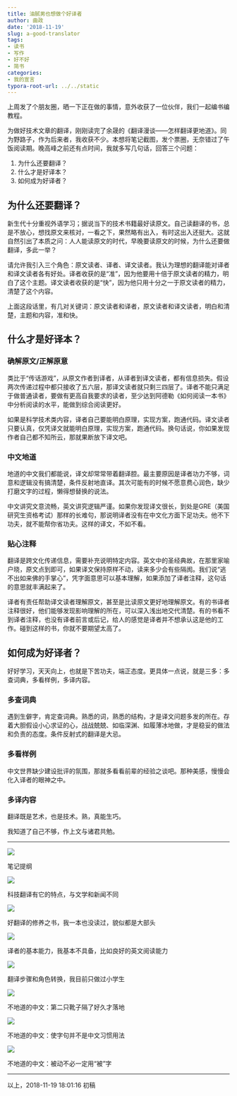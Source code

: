 ```yaml
---
title: 油腻男也想做个好译者
author: 曲政
date: '2018-11-19'
slug: a-good-translator
tags:
- 读书
- 写作
- 好不好
- 简书
categories:
- 我的宣言
typora-root-url: ../../static
---
```


上周发了个朋友圈，晒一下正在做的事情，意外收获了一位伙伴，我们一起编书编教程。

为做好技术文章的翻译，刚刚读完了余晟的《翻译漫谈——怎样翻译更地道》。同为野路子，作为后来者，我收获不少。本想将笔记截图，发个票圈，无奈错过了午饭阅读期。晚高峰之前还有点时间，我就多写几句话，回答三个问题：

1. 为什么还要翻译？
2. 什么才是好译本？
3. 如何成为好译者？

## 为什么还要翻译？

新生代十分重视外语学习；据说当下的技术书籍最好读原文。自己读翻译的书，总是不放心，想找原文来核对，一看之下，果然略有出入，有时这出入还挺大。这就自然引出了本质之问：人人能读原文的时代，早晚要读原文的时候，为什么还要做翻译，多此一举？

请允许我引入三个角色：原文读者、译者、译文读者。我认为理想的翻译能对译者和译文读者各有好处。译者收获的是“准”，因为他要用十倍于原文读者的精力，明白了这个主题。译文读者收获的是“快”，因为他只用十分之一于原文读者的精力，清楚了这个内容。

上面这段话里，有几对关键词：原文读者和译者，原文读者和译文读者，明白和清楚，主题和内容，准和快。

## 什么才是好译本？

### 确解原文/正解原意

类比于“传话游戏”，从原文作者到译者，从译者到译文读者，都有信息损失。假设两次传递过程中都只接收了五六层，那译文读者就只剩三四层了。译者不能只满足于做普通读者，要做有更高自我要求的读者，至少达到阿德勒《如何阅读一本书》中分析阅读的水平，能做到综合阅读更好。

如果是科学技术类内容，译者自己要能明白原理，实现方案，跑通代码。译文读者只要认真，仅凭译文就能明白原理，实现方案，跑通代码。换句话说，你如果发现作者自己都不知所云，那就果断放下译文吧。

### 中文地道

地道的中文我们都能说，译文却常常带着翻译腔。最主要原因是译者功力不够，词意和逻辑没有搞清楚，条件反射地直译。其次可能有的时候不愿意费心润色，缺少打磨文字的过程，懒得想替换的说法。

中文讲究文意流畅，英文讲究逻辑严谨。如果你发现译文很长，到处是GRE（美国研究生资格考试）那样的长难句，那说明译者没有在中文化方面下足功夫。他不下功夫，就不能帮你省功夫。这样的译文，不如不看。

### 贴心注释

翻译是跨文化传递信息，需要补充说明特定内容。英文中的圣经典故，在那里家喻户晓，原文点到即可，如果译文保持原样不动，读来多少会有些隔阂。我们说“逃不出如来佛的手掌心”，凭字面意思可以基本理解，如果添加了译者注释，这句话的意思就丰满起来了。

译者有责任帮助译文读者理解原文，甚至是比读原文更好地理解原文。有的书译者注释很好，他们能够发现影响理解的所在，可以深入浅出地交代清楚。有的书看不到译者注释，也没有译者前言或后记，给人的感觉是译者并不想承认这是他的工作。碰到这样的书，你就不要期望太高了。

## 如何成为好译者？

好好学习，天天向上，也就是下苦功夫，端正态度。更具体一点说，就是三多：多查词典，多看样例，多译内容。

### 多查词典

遇到生僻字，肯定查词典。熟悉的词，熟悉的结构，才是译文问题多发的所在。存着大胆假设小心求证的心，战战兢兢、如临深渊、如履薄冰地做，才是稳妥的做法和负责的态度。条件反射式的翻译是大忌。

### 多看样例

中文世界缺少建设批评的氛围，那就多看看前辈的经验之谈吧。那种美感，慢慢会化入译者的眼神之中。

### 多译内容

翻译既是艺术，也是技术。熟，真能生巧。

我知道了自己不够，作上文与诸君共勉。

---

![](https://ws1.sinaimg.cn/large/006tNbRwly1fxdiospaa7j316s0fa420.jpg)

笔记提纲

![](https://ws2.sinaimg.cn/large/006tNbRwly1fxdioshn2gj30wh0u04du.jpg)

科技翻译有它的特点，与文学和新闻不同

![](https://ws3.sinaimg.cn/large/006tNbRwly1fxdiornvd3j30u013c4qp.jpg)

好翻译的修养之书，我一本也没读过，貌似都是大部头

![](https://ws1.sinaimg.cn/large/006tNbRwly1fxdioq9rd6j31040u0ttb.jpg)

译者的基本能力，我基本不具备，比如良好的英文阅读能力

![](https://ws2.sinaimg.cn/large/006tNbRwly1fxdiopi9srj30u00x3ate.jpg)

翻译步骤和角色转换，我目前只做过小学生

![](https://ws4.sinaimg.cn/large/006tNbRwly1fxdioopfb0j30u011rx20.jpg)

不地道的中文：第二只靴子隔了好久才落地

![](https://ws4.sinaimg.cn/large/006tNbRwly1fxdiontgp5j30u00u5qtu.jpg)

不地道的中文：使字句并不是中文习惯用法

![](https://ws3.sinaimg.cn/large/006tNbRwly1fxdipcu5maj310c0u04dq.jpg)

不地道的中文：被动不必一定用“被”字

---

以上，2018-11-19 18:01:16 初稿
